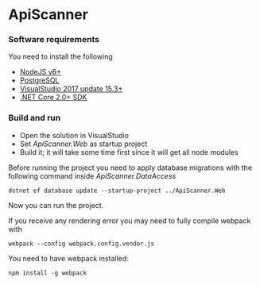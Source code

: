 # ApiScanner

### Software requirements
You need to install the following
- [NodeJS v6+](https://nodejs.org/en/download/)
- [PostgreSQL](https://www.postgresql.org/download/)
- [VisualStudio 2017 update 15.3+](https://www.visualstudio.com/downloads/)
- [.NET Core 2.0+ SDK](https://dot.net/core)

### Build and run
- Open the solution in VisualStudio
- Set _ApiScanner.Web_ as startup project
- Build it; it will take some time first since it will get all node modules

Before running the project you need to apply database migrations with the following command inside _ApiScanner.DataAccess_

`dotnet ef database update --startup-project ../ApiScanner.Web`

Now you can run the project.

If you receive any rendering error you may need to fully compile webpack with

`webpack --config webpack.config.vendor.js`

You need to have webpack installed:

`npm install -g webpack`
